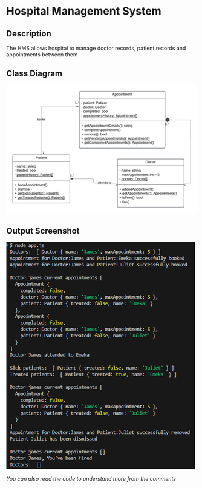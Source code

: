 # Hospital Management System

## Description

The HMS allows hospital to manage doctor records, patient records and appointments between them

## Class Diagram

![Class Diagram Image](./class-diagram.png)

## Output Screenshot

![Output Screenshot Image](./output.png)

_You can also read the code to understand more from the comments_
